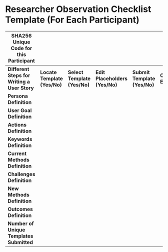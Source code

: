 # Researcher Observation Checklist Template (For Each Participant)


| **SHA256 Unique Code for this Participant** |                                         |                |               |              |                     |
|---------------------------------------------|-----------------------------------------|----------------|---------------|--------------|---------------------|
| **Different Steps for Writing a User Story**| **Locate Template (Yes/No)**           | **Select Template (Yes/No)** | **Edit Placeholders (Yes/No)** | **Submit Template (Yes/No)** | **Challenges Encountered** |
| **Persona Definition**                      |                                         |                |               |              |                     |
| **User Goal Definition**                    |                                         |                |               |              |                     |
| **Actions Definition**                      |                                         |                |               |              |                     |
| **Keywords Definition**                     |                                         |                |               |              |                     |
| **Current Methods Definition**              |                                         |                |               |              |                     |
| **Challenges Definition**                   |                                         |                |               |              |                     |
| **New Methods Definition**                  |                                         |                |               |              |                     |
| **Outcomes Definition**                     |                                         |                |               |              |                     |
| **Number of Unique Templates Submitted**    |                                         |                |               |              |                     |
